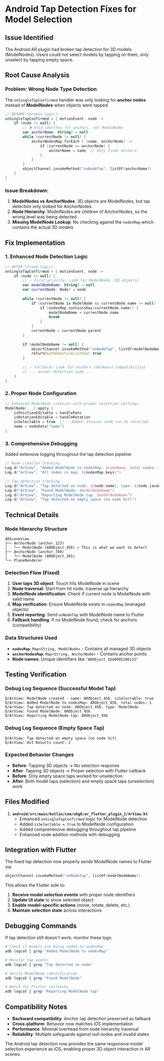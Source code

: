 # Android Tap Detection Fixes for Model Selection

## Issue Identified

The Android AR plugin had broken tap detection for 3D models (ModelNodes). Users could not select models by tapping on them, only unselect by tapping empty space.

## Root Cause Analysis

### **Problem**: Wrong Node Type Detection
The `onSingleTapConfirmed` handler was only looking for **anchor nodes** instead of **ModelNodes** when objects were tapped.

```kotlin
// BEFORE (broken logic):
onSingleTapConfirmed = { motionEvent, node ->
    if (node != null) {
        // ❌ Only searches for anchors, not ModelNodes
        var anchorName: String? = null
        while (currentNode != null) {
            anchorNodesMap.forEach { (name, anchorNode) ->
                if (currentNode == anchorNode) {
                    anchorName = name  // Only finds anchors!
                }
            }
        }
        objectChannel.invokeMethod("onNodeTap", listOf(anchorName))
    }
}
```

### **Issue Breakdown**:
1. **ModelNodes vs AnchorNodes**: 3D objects are ModelNodes, but tap detection only looked for AnchorNodes
2. **Node Hierarchy**: ModelNodes are children of AnchorNodes, so the wrong level was being detected
3. **Missing ModelNode Lookup**: No checking against the `nodesMap` which contains the actual 3D models

## Fix Implementation

### **1. Enhanced Node Detection Logic**
```kotlin
// AFTER (fixed logic):
onSingleTapConfirmed = { motionEvent, node ->
    if (node != null) {
        // ✅ First priority: Look for ModelNodes (3D objects)
        var modelNodeName: String? = null
        var currentNode: Node? = node
        
        while (currentNode != null) {
            if (currentNode is ModelNode && currentNode.name != null) {
                if (nodesMap.containsKey(currentNode.name)) {
                    modelNodeName = currentNode.name
                    break
                }
            }
            currentNode = currentNode.parent
        }
        
        if (modelNodeName != null) {
            objectChannel.invokeMethod("onNodeTap", listOf(modelNodeName))
            return@setOnGestureListener true
        }
        
        // ✅ Fallback: Look for anchors (backward compatibility)
        // ... anchor detection code ...
    }
}
```

### **2. Proper Node Configuration**
```kotlin
// Enhanced ModelNode creation with proper selection settings
ModelNode(...).apply {
    isPositionEditable = handlePans
    isRotationEditable = handleRotation
    isSelectable = true  // ✅ Added: Ensures node can be selected
    name = nodeData["name"]
}
```

### **3. Comprehensive Debugging**
Added extensive logging throughout the tap detection pipeline:

```kotlin
// Node creation tracking
Log.d("ArView", "Added ModelNode to nodesMap: $nodeName, total nodes: ${nodesMap.size}")
Log.d("ArView", "All nodes in map: ${nodesMap.keys}")

// Tap detection tracking  
Log.d("ArView", "Tap detected on node: ${node.name}, type: ${node.javaClass.simpleName}")
Log.d("ArView", "Found ModelNode: $modelNodeName")
Log.d("ArView", "Reporting ModelNode tap: $modelNodeName")
Log.d("ArView", "Tap detected on empty space (no node hit)")
```

## Technical Details

### **Node Hierarchy Structure**
```
ARSceneView
├── AnchorNode (anchor_123)
│   └── ModelNode (ARObject_456) ← This is what we want to detect
├── AnchorNode (anchor_789)  
│   └── ModelNode (ARObject_101)
└── PlaneRenderer
```

### **Detection Flow (Fixed)**
1. **User taps 3D object**: Touch hits ModelNode in scene
2. **Node traversal**: Start from hit node, traverse up hierarchy
3. **ModelNode identification**: Check if current node is ModelNode with valid name
4. **Map verification**: Ensure ModelNode exists in `nodesMap` (managed objects)
5. **Event reporting**: Send `onNodeTap` with ModelNode name to Flutter
6. **Fallback handling**: If no ModelNode found, check for anchors (compatibility)

### **Data Structures Used**
- **`nodesMap`**: `Map<String, ModelNode>` - Contains all managed 3D objects
- **`anchorNodesMap`**: `Map<String, AnchorNode>` - Contains anchor points
- **Node names**: Unique identifiers like `"ARObject_1640995200123"`

## Testing Verification

### **Debug Log Sequence (Successful Model Tap)**
```
D/ArView: ModelNode created - name: ARObject_456, isSelectable: true
D/ArView: Added ModelNode to nodesMap: ARObject_456, total nodes: 1
D/ArView: Tap detected on node: ARObject_456, type: ModelNode
D/ArView: Found ModelNode: ARObject_456  
D/ArView: Reporting ModelNode tap: ARObject_456
```

### **Debug Log Sequence (Empty Space Tap)**
```
D/ArView: Tap detected on empty space (no node hit)
D/ArView: Hit Results count: 2
```

### **Expected Behavior Changes**
- **Before**: Tapping 3D objects → No selection response
- **After**: Tapping 3D objects → Proper selection with Flutter callback
- **Before**: Only empty space taps worked for unselection
- **After**: Both model taps (selection) and empty space taps (unselection) work

## Files Modified

1. **`android/src/main/kotlin/com/uhg0/ar_flutter_plugin_2/ArView.kt`**
   - Enhanced `onSingleTapConfirmed` logic for ModelNode detection
   - Added `isSelectable = true` to ModelNode configuration
   - Added comprehensive debugging throughout tap pipeline
   - Enhanced node addition methods with debugging

## Integration with Flutter

The fixed tap detection now properly sends ModelNode names to Flutter via:
```kotlin
objectChannel.invokeMethod("onNodeTap", listOf(modelNodeName))
```

This allows the Flutter side to:
1. **Receive model selection events** with proper node identifiers
2. **Update UI state** to show selected object
3. **Enable model-specific actions** (move, rotate, delete, etc.)
4. **Maintain selection state** across interactions

## Debugging Commands

If tap detection still doesn't work, monitor these logs:

```bash
# Check if models are being added to nodesMap
adb logcat | grep "Added ModelNode to nodesMap"

# Monitor tap events
adb logcat | grep "Tap detected on node"

# Verify ModelNode identification
adb logcat | grep "Found ModelNode"

# Watch for Flutter callbacks
adb logcat | grep "Reporting ModelNode tap"
```

## Compatibility Notes

- **Backward compatibility**: Anchor tap detection preserved as fallback
- **Cross-platform**: Behavior now matches iOS implementation
- **Performance**: Minimal overhead from node hierarchy traversal
- **Reliability**: Multiple safeguards against null nodes and invalid states

The Android tap detection now provides the same responsive model selection experience as iOS, enabling proper 3D object interaction in AR scenes.
